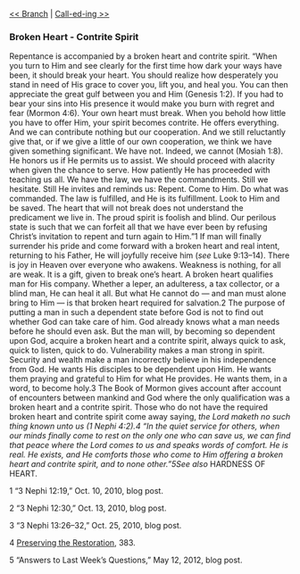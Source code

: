 [<< Branch](Branch)  |  [Call-ed-ing >>](Call-ed-ing)

### Broken Heart - Contrite Spirit
Repentance is accompanied by a broken heart and contrite spirit. “When you turn to Him and see clearly for the first time how dark your ways have been, it should break your heart. You should realize how desperately you stand in need of His grace to cover you, lift you, and heal you. You can then appreciate the great gulf between you and Him (Genesis 1:2). If you had to bear your sins into His presence it would make you burn with regret and fear (Mormon 4:6). Your own heart must break. When you behold how little you have to offer Him, your spirit becomes contrite. He offers everything. And we can contribute nothing but our cooperation. And we still reluctantly give that, or if we give a little of our own cooperation, we think we have given something significant. We have not. Indeed, we cannot (Mosiah 1:8). He honors us if He permits us to assist. We should proceed with alacrity when given the chance to serve. How patiently He has proceeded with teaching us all. We have the law, we have the commandments. Still we hesitate. Still He invites and reminds us: Repent. Come to Him. Do what was commanded. The law is fulfilled, and He is its fulfillment. Look to Him and be saved. The heart that will not break does not understand the predicament we live in. The proud spirit is foolish and blind. Our perilous state is such that we can forfeit all that we have ever been by refusing Christ’s invitation to repent and turn again to Him.”1 If man will finally surrender his pride and come forward with a broken heart and real intent, returning to his Father, He will joyfully receive him (*see* Luke 9:13–14). There is joy in Heaven over everyone who awakens. Weakness is nothing, for all are weak. It is a gift, given to break one’s heart. A broken heart qualifies man for His company. Whether a leper, an adulteress, a tax collector, or a blind man, He can heal it all. But what He cannot do — and man must alone bring to Him — is that broken heart required for salvation.2 The purpose of putting a man in such a dependent state before God is not to find out whether God can take care of him. God already knows what a man needs before he should even ask. But the man will, by becoming so dependent upon God, acquire a broken heart and a contrite spirit, always quick to ask, quick to listen, quick to do. Vulnerability makes a man strong in spirit. Security and wealth make a man incorrectly believe in his independence from God. He wants His disciples to be dependent upon Him. He wants them praying and grateful to Him for what He provides. He wants them, in a word, to become holy.3 The Book of Mormon gives account after account of encounters between mankind and God where the only qualification was a broken heart and a contrite spirit. Those who do not have the required broken heart and contrite spirit come away saying, *the Lord maketh no such thing known unto us *(1 Nephi 4:2).4 “In the quiet service for others, when our minds finally come to rest on the only one who can save us, we can find that peace where the Lord comes to us and speaks words of comfort. He is real. He exists, and He comforts those who come to Him offering a broken heart and contrite spirit, and to none other.”5*See also* HARDNESS OF HEART.



1 “3 Nephi 12:19,” Oct. 10, 2010, blog post.


2 “3 Nephi 12:30,” Oct. 13, 2010, blog post.


3 “3 Nephi 13:26–32,” Oct. 25, 2010, blog post.


4
[Preserving the Restoration](#), 383.


5 “Answers to Last Week’s Questions,” May 12, 2012, blog post.